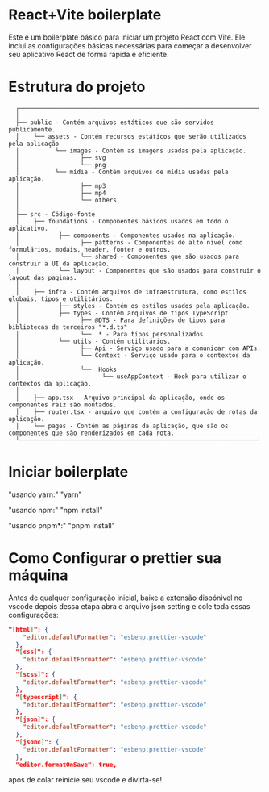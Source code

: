 # React+Vite boilerplate

Este é um boilerplate básico para iniciar um projeto React com Vite.
Ele inclui as configurações básicas necessárias para começar a desenvolver
seu aplicativo React de forma rápida e eficiente.

# Estrutura do projeto

```
  ┌──────────────────────────────────────────────────────────────────┐
  │
  ├── public - Contém arquivos estáticos que são servidos publicamente.
  │    └── assets - Contém recursos estáticos que serão utilizados pela aplicação
  │          └── images - Contém as imagens usadas pela aplicação.
  │                 ├── svg
  │                 └── png
  │          └── mídia - Contém arquivos de mídia usadas pela aplicação.
  │                 ├── mp3
  │                 ├── mp4
  │                 └── others
  │
  ├── src - Código-fonte
  │    ├── foundations - Componentes básicos usados em todo o aplicativo.
  │           ├── components - Componentes usados na aplicação.
  │                 ├── patterns - Componentes de alto nivel como formulários, modais, header, footer e outros.
  │                 └── shared - Componentes que são usados para construir a UI da aplicação.
  │           └── layout - Componentes que são usados para construir o layout das paginas.
  │
  │    ├── infra - Contém arquivos de infraestrutura, como estilos globais, tipos e utilitários.
  │           ├── styles - Contém os estilos usados pela aplicação.
  │           ├── types - Contém arquivos de tipos TypeScript
  │                 ├── @DTS - Para definições de tipos para bibliotecas de terceiros "*.d.ts"
  │                 └──  * - Para tipos personalizados
  │           └── utils - Contém utilitários.
  │                 ├── Api - Serviço usado para a comunicar com APIs.
  │                 └── Context - Serviço usado para o contextos da aplicação.
  │                 └──  Hooks
  │                       └── useAppContext - Hook para utilizar o contextos da aplicação.
  │
  │    ├── app.tsx - Arquivo principal da aplicação, onde os componentes raiz são montados.
  │    ├── router.tsx - arquivo que contém a configuração de rotas da aplicação.
  │    └── pages - Contém as páginas da aplicação, que são os componentes que são renderizados em cada rota.
  └──────────────────────────────────────────────────────────────────┘
```

# Iniciar boilerplate

"usando yarn:" "yarn"

"usando npm:" "npm install"

"usando pnpm\*:" "pnpm install"

# Como Configurar o prettier sua máquina

Antes de qualquer configuração inicial, baixe a extensão dispónivel no vscode depois dessa etapa abra o arquivo json setting e cole toda essas configurações:

```json
"[html]": {
    "editor.defaultFormatter": "esbenp.prettier-vscode"
  },
  "[css]": {
    "editor.defaultFormatter": "esbenp.prettier-vscode"
  },
  "[scss]": {
    "editor.defaultFormatter": "esbenp.prettier-vscode"
  },
  "[typescript]": {
    "editor.defaultFormatter": "esbenp.prettier-vscode"
  },
  "[json]": {
    "editor.defaultFormatter": "esbenp.prettier-vscode"
  },
  "[jsonc]": {
    "editor.defaultFormatter": "esbenp.prettier-vscode"
  },
  "editor.formatOnSave": true,
```

após de colar reinicie seu vscode e divirta-se!
